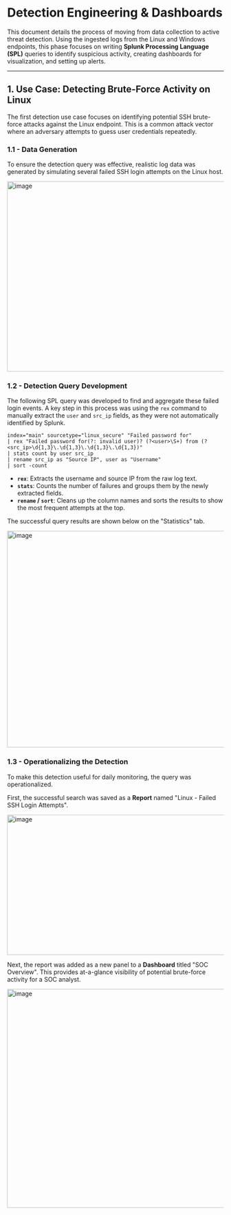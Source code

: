 # Detection Engineering & Dashboards

This document details the process of moving from data collection to active threat detection. Using the ingested logs from the Linux and Windows endpoints, this phase focuses on writing **Splunk Processing Language (SPL)** queries to identify suspicious activity, creating dashboards for visualization, and setting up alerts.

---
## 1. Use Case: Detecting Brute-Force Activity on Linux

The first detection use case focuses on identifying potential SSH brute-force attacks against the Linux endpoint. This is a common attack vector where an adversary attempts to guess user credentials repeatedly.

### 1.1 - Data Generation
To ensure the detection query was effective, realistic log data was generated by simulating several failed SSH login attempts on the Linux host.

<img width="654" height="441" alt="image" src="https://github.com/user-attachments/assets/b951e6bd-5353-4a06-b727-eb6363522aeb" />

### 1.2 - Detection Query Development
The following SPL query was developed to find and aggregate these failed login events. A key step in this process was using the `rex` command to manually extract the `user` and `src_ip` fields, as they were not automatically identified by Splunk.

```spl
index="main" sourcetype="linux_secure" "Failed password for"
| rex "Failed password for(?: invalid user)? (?<user>\S+) from (?<src_ip>\d{1,3}\.\d{1,3}\.\d{1,3}\.\d{1,3})"
| stats count by user src_ip
| rename src_ip as "Source IP", user as "Username"
| sort -count
```

* **`rex`**: Extracts the username and source IP from the raw log text.
* **`stats`**: Counts the number of failures and groups them by the newly extracted fields.
* **`rename` / `sort`**: Cleans up the column names and sorts the results to show the most frequent attempts at the top.

The successful query results are shown below on the "Statistics" tab.

<img width="957" height="502" alt="image" src="https://github.com/user-attachments/assets/efa9a308-a2e8-4bea-bd33-8643eccd35a2" />

### 1.3 - Operationalizing the Detection
To make this detection useful for daily monitoring, the query was operationalized.

First, the successful search was saved as a **Report** named "Linux - Failed SSH Login Attempts".

<img width="960" height="325" alt="image" src="https://github.com/user-attachments/assets/a10590f3-0a2d-4c95-bb0d-452ebc938ca6" />

Next, the report was added as a new panel to a **Dashboard** titled "SOC Overview". This provides at-a-glance visibility of potential brute-force activity for a SOC analyst.

<img width="943" height="507" alt="image" src="https://github.com/user-attachments/assets/83c9e800-099c-454f-80db-59945eb0e892" />
